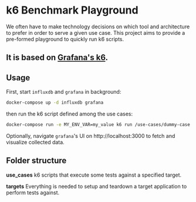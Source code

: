 # k6 Benchmark Playground

We often have to make technology decisions on which tool and architecture to prefer in order to serve a given use case. This project aims to provide a pre-formed playground to quickly run k6 scripts.

It is based on [Grafana's k6](https://k6.io/).
----

## Usage

First, start `influxdb` and `grafana` in background:
```sh
docker-compose up -d influxdb grafana
```

then run the k6 script defined among the use cases:
```sh
docker-compose run -e MY_ENV_VAR=my_value k6 run /use-cases/dummy-case.js 
```

Optionally, navigate `grafana`'s UI on http://localhost:3000 to fetch and visualize collected data.


## Folder structure

**use_cases**
k6 scripts that execute some tests against a specified target.

**targets**
Everything is needed to setup and teardown a target application to perform tests against.


